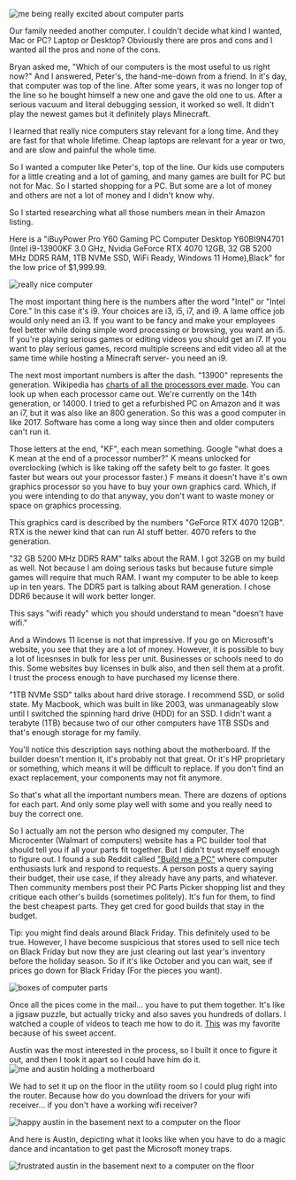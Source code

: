 ![me being really excited about computer parts](/post-images/built-a-pc/me-and-pieces.jpg)

Our family needed another computer. I couldn't decide what kind I wanted, Mac or PC? Laptop or Desktop? Obviously there are pros and cons and I wanted all the pros and none of the cons. 

Bryan asked me, "Which of our computers is the most useful to us right now?" And I answered, Peter's, the hand-me-down from a friend. In it's day, that computer was top of the line. After some years, it was no longer top of the line so he bought himself a new one and gave the old one to us. After a serious vacuum and literal debugging session, it worked so well. It didn't play the newest games but it definitely plays Minecraft. 

I learned that really nice computers stay relevant for a long time. And they are fast for that whole lifetime. Cheap laptops are relevant for a year or two, and are slow and painful the whole time. 

So I wanted a computer like Peter's, top of the line. Our kids use computers for a little creating and a lot of gaming, and many games are built for PC but not for Mac. So I started shopping for a PC. But some are a lot of money and others are not a lot of money and I didn't know why. 

So I started researching what all those numbers mean in their Amazon listing. 

Here is a "iBuyPower Pro Y60 Gaming PC Computer Desktop Y60BI9N4701 (Intel i9-13900KF 3.0 GHz, Nvidia GeForce RTX 4070 12GB, 32 GB 5200 MHz DDR5 RAM, 1TB NVMe SSD, WiFi Ready, Windows 11 Home),Black" for the low price of $1,999.99.  

![really nice computer](/post-images/built-a-pc/rainbow-computer.jpg)

The most important thing here is the numbers after the word "Intel" or "Intel Core." In this case it's i9. Your choices are i3, i5, i7, and i9. A lame office job would only need an i3. If you want to be fancy and make your employees feel better while doing simple word processing or browsing, you want an i5. If you're playing serious games or editing videos you should get an i7. If you want to play serious games, record multiple screens and edit video all at the same time while hosting a Minecraft server- you need an i9. 

The next most important numbers is after the dash. "13900" represents the generation. Wikipedia has [charts of all the processors ever made](https://en.wikipedia.org/wiki/List_of_Intel_processors). You can look up when each processor came out. We're currently on the 14th generation, or 14000. I tried to get a refurbished PC on Amazon and it was an i7, but it was also like an 800 generation. So this was a good computer in like 2017. Software has come a long way since then and older computers can't run it. 

Those letters at the end, "KF", each mean something. Google "what does a K mean at the end of a processor number?" K means unlocked for overclocking (which is like taking off the safety belt to go faster. It goes faster but wears out your processor faster.) F means it doesn't have it's own graphics processor so you have to buy your own graphics card. Which, if you were intending to do that anyway, you don't want to waste money or space on graphics processing. 

This graphics card is described by the numbers "GeForce RTX 4070 12GB". RTX is the newer kind that can run AI stuff better. 4070 refers to the generation. 

"32 GB 5200 MHz DDR5 RAM" talks about the RAM. I got 32GB on my build as well. Not because I am doing serious tasks but because future simple games will require that much RAM. I want my computer to be able to keep up in ten years. The DDR5 part is talking about RAM generation. I chose DDR6 because it will work better longer.

This says "wifi ready" which you should understand to mean "doesn't have wifi."

And a Windows 11 license is not that impressive. If you go on Microsoft's website, you see that they are a lot of money. However, it is possible to buy a lot of licesnses in bulk for less per unit. Businesses or schools need to do this. Some websites buy licenses in bulk also, and then sell them at a profit. I trust the process enough to have purchased my license there. 

"1TB NVMe SSD" talks about hard drive storage. I recommend SSD, or solid state. My Macbook, which was built in like 2003, was unmanageably slow until I switched the spinning hard drive (HDD) for an SSD.  I didn't want a terabyte (1TB) because two of our other computers have 1TB SSDs and that's enough storage for my family. 

You'll notice this description says nothing about the motherboard. If the builder doesn't mention it, it's probably not that great. Or it's HP proprietary or something, which means it will be difficult to replace. If you don't find an exact replacement, your components may not fit anymore. 

So that's what all the important numbers mean. There are dozens of options for each part. And only some play well with some and you really need to buy the correct one. 

So I actually am not the person who designed my computer. The Microcenter (Walmart of computers) website has a PC builder tool that should tell you if all your parts fit together. But I didn't trust myself enough to figure out. I found a sub Reddit called ["Build me a PC"](https://www.reddit.com/r/buildmeapc/?rdt=45427) where computer enthusiasts lurk and respond to requests. A person posts a query saying their budget, their use case, if they already have any parts, and whatever. Then community members post their PC Parts Picker shopping list and they critique each other's builds (sometimes politely). It's fun for them, to find the best cheapest parts. They get cred for good builds that stay in the budget. 

Tip: you might find deals around Black Friday. This definitely used to be true. However, I have become suspicious that stores used to sell nice tech on Black Friday but now they are just clearing out last year's inventory before the holiday season. So if it's like October and you can wait, see if prices go down for Black Friday (For the pieces you want).

![boxes of computer parts](/post-images/built-a-pc/pieces.jpg)

Once all the pices come in the mail... you have to put them together. It's like a jigsaw puzzle, but actually tricky and also saves you hundreds of dollars. I watched a couple of videos to teach me how to do it. [This](https://www.youtube.com/watch?v=PXaLc9AYIcg) was my favorite because of his sweet accent. 

Austin was the most interested in the process, so I built it once to figure it out, and then I took it apart so I could have him do it. ![me and austin holding a motherboard](/post-images/built-a-pc/me-and-austin-building.jpg)

We had to set it up on the floor in the utility room so I could plug right into the router. Because how do you download the drivers for your wifi receiver... if you don't have a working wifi receiver? 

![happy austin in the basement next to a computer on the floor](/post-images/built-a-pc/happy.jpg)

And here is Austin, depicting what it looks like when you have to do a magic dance and incantation to get past the Microsoft money traps.

![frustrated austin in the basement next to a computer on the floor](/post-images/built-a-pc/frustrated.jpg)
